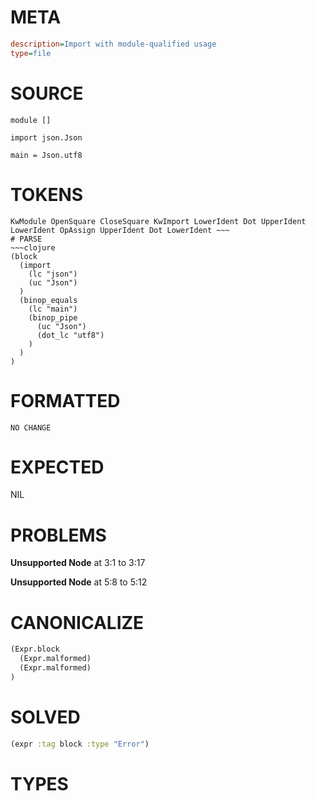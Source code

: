 # META
~~~ini
description=Import with module-qualified usage
type=file
~~~
# SOURCE
~~~roc
module []

import json.Json

main = Json.utf8
~~~
# TOKENS
~~~text
KwModule OpenSquare CloseSquare KwImport LowerIdent Dot UpperIdent LowerIdent OpAssign UpperIdent Dot LowerIdent ~~~
# PARSE
~~~clojure
(block
  (import
    (lc "json")
    (uc "Json")
  )
  (binop_equals
    (lc "main")
    (binop_pipe
      (uc "Json")
      (dot_lc "utf8")
    )
  )
)
~~~
# FORMATTED
~~~roc
NO CHANGE
~~~
# EXPECTED
NIL
# PROBLEMS
**Unsupported Node**
at 3:1 to 3:17

**Unsupported Node**
at 5:8 to 5:12

# CANONICALIZE
~~~clojure
(Expr.block
  (Expr.malformed)
  (Expr.malformed)
)
~~~
# SOLVED
~~~clojure
(expr :tag block :type "Error")
~~~
# TYPES
~~~roc
~~~
